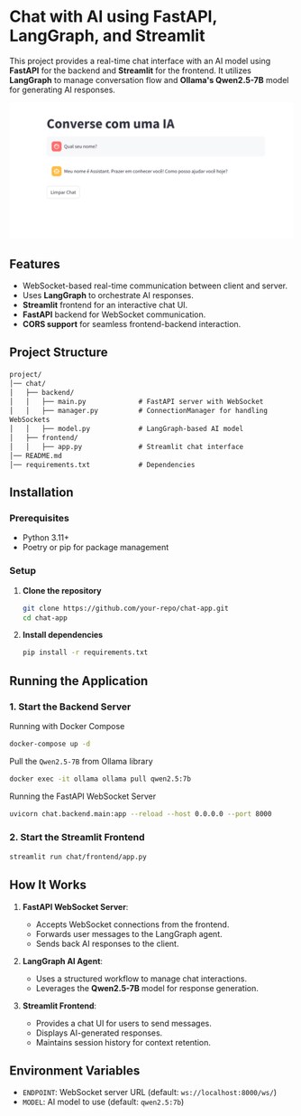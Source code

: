 # Chat with AI using FastAPI, LangGraph, and Streamlit

This project provides a real-time chat interface with an AI model using **FastAPI** for the backend and **Streamlit** for the frontend. It utilizes **LangGraph** to manage conversation flow and **Ollama's Qwen2.5-7B** model for generating AI responses.


<img src="assets/asset.png" alt="Description of Image" width="800"/>


## Features
- WebSocket-based real-time communication between client and server.
- Uses **LangGraph** to orchestrate AI responses.
- **Streamlit** frontend for an interactive chat UI.
- **FastAPI** backend for WebSocket communication.
- **CORS support** for seamless frontend-backend interaction.

## Project Structure
```
project/
│── chat/
│   ├── backend/
│   │   ├── main.py             # FastAPI server with WebSocket
│   │   ├── manager.py          # ConnectionManager for handling WebSockets
│   │   ├── model.py            # LangGraph-based AI model
│   ├── frontend/
│   │   ├── app.py              # Streamlit chat interface
│── README.md
│── requirements.txt            # Dependencies
```

## Installation
### Prerequisites
- Python 3.11+
- Poetry or pip for package management

### Setup
1. **Clone the repository**
   ```bash
   git clone https://github.com/your-repo/chat-app.git
   cd chat-app
   ```

2. **Install dependencies**
   ```bash
   pip install -r requirements.txt
   ```

## Running the Application

### 1. Start the Backend Server
Running with Docker Compose 
```bash
docker-compose up -d
```

Pull the `Qwen2.5-7B` from Ollama library
```bash
docker exec -it ollama ollama pull qwen2.5:7b
```

Running the FastAPI WebSocket Server
```bash
uvicorn chat.backend.main:app --reload --host 0.0.0.0 --port 8000
```

### 2. Start the Streamlit Frontend
```bash
streamlit run chat/frontend/app.py
```

## How It Works
1. **FastAPI WebSocket Server**:
   - Accepts WebSocket connections from the frontend.
   - Forwards user messages to the LangGraph agent.
   - Sends back AI responses to the client.

2. **LangGraph AI Agent**:
   - Uses a structured workflow to manage chat interactions.
   - Leverages the **Qwen2.5-7B** model for response generation.

3. **Streamlit Frontend**:
   - Provides a chat UI for users to send messages.
   - Displays AI-generated responses.
   - Maintains session history for context retention.

## Environment Variables
- `ENDPOINT`: WebSocket server URL (default: `ws://localhost:8000/ws/`)
- `MODEL`: AI model to use (default: `qwen2.5:7b`)

